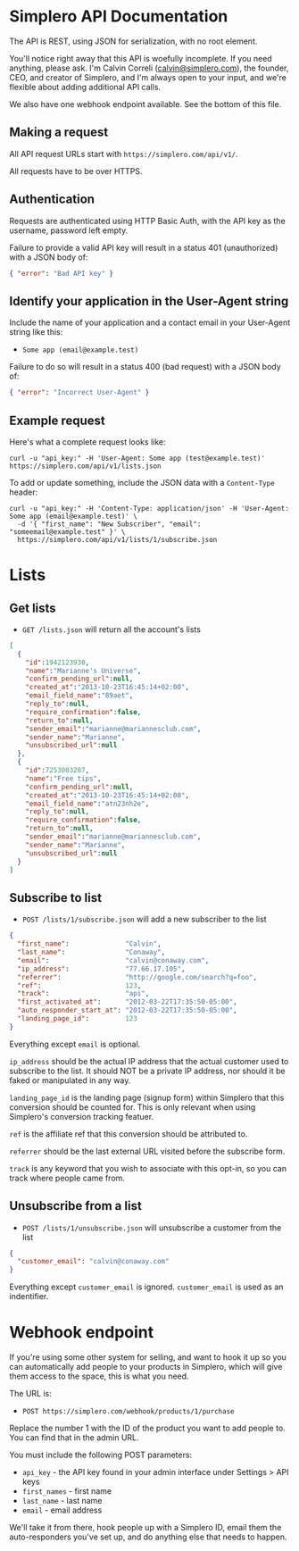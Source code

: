 Simplero API Documentation
==========================

The API is REST, using JSON for serialization, with no root element.

You'll notice right away that this API is woefully incomplete. If you need anything, please ask.
I'm Calvin Correli (calvin@simplero.com), the founder, CEO, and creator of Simplero, and I'm always open
to your input, and we're flexible about adding additional API calls.

We also have one webhook endpoint available. See the bottom of this file.


Making a request
----------------

All API request URLs start with `https://simplero.com/api/v1/`. 

All requests have to be over HTTPS.


Authentication
--------------

Requests are authenticated using HTTP Basic Auth, with the API key as the username, password left empty.

Failure to provide a valid API key will result in a status 401 (unauthorized) with a JSON body of:

```json
{ "error": "Bad API key" }
```


Identify your application in the User-Agent string
--------------------------------------------------

Include the name of your application and a contact email in your User-Agent string like this:

* `Some app (email@example.test)`

Failure to do so will result in a status 400 (bad request) with a JSON body of:

```json
{ "error": "Incorrect User-Agent" }
```


Example request
---------------

Here's what a complete request looks like:

```shell
curl -u "api_key:" -H 'User-Agent: Some app (test@example.test)' https://simplero.com/api/v1/lists.json
```

To add or update something, include the JSON data with a `Content-Type` header:

```shell
curl -u "api_key:" -H 'Content-Type: application/json' -H 'User-Agent: Some app (email@example.test)' \
  -d '{ "first_name": "New Subscriber", "email": "someemail@example.test" }' \
  https://simplero.com/api/v1/lists/1/subscribe.json
```



Lists
=====

Get lists
---------

* `GET /lists.json` will return all the account's lists

```json
[
  {
    "id":1942123930,
    "name":"Marianne's Universe",
    "confirm_pending_url":null,
    "created_at":"2013-10-23T16:45:14+02:00",
    "email_field_name":"89aet",
    "reply_to":null,
    "require_confirmation":false,
    "return_to":null,
    "sender_email":"marianne@mariannesclub.com",
    "sender_name":"Marianne",
    "unsubscribed_url":null
  },
  {
    "id":7253003287,
    "name":"Free tips",
    "confirm_pending_url":null,
    "created_at":"2013-10-23T16:45:14+02:00",
    "email_field_name":"atn23nh2e",
    "reply_to":null,
    "require_confirmation":false,
    "return_to":null,
    "sender_email":"marianne@mariannesclub.com",
    "sender_name":"Marianne",
    "unsubscribed_url":null
  }
]
```


Subscribe to list
-----------------

* `POST /lists/1/subscribe.json` will add a new subscriber to the list

```json
{
  "first_name":              "Calvin", 
  "last_name":               "Conaway",
  "email":                   "calvin@conaway.com",
  "ip_address":              "77.66.17.105",
  "referrer":                "http://google.com/search?q=foo",
  "ref":                     123,
  "track":                   "api",
  "first_activated_at":      "2012-03-22T17:35:50-05:00",
  "auto_responder_start_at": "2012-03-22T17:35:50-05:00",
  "landing_page_id":         123
}
```

Everything except `email` is optional.

`ip_address` should be the actual IP address that the actual customer used to subscribe to the list. 
It should NOT be a private IP address, nor should it be faked or manipulated in any way.

`landing_page_id` is the landing page (signup form) within Simplero that this conversion should be counted for. 
This is only relevant when using Simplero's conversion tracking featuer.

`ref` is the affiliate ref that this conversion should be attributed to.

`referrer` should be the last external URL visited before the subscribe form.

`track` is any keyword that you wish to associate with this opt-in, so you can track where people came from.


Unsubscribe from a list
-----------------

* `POST /lists/1/unsubscribe.json` will unsubscribe a customer from the list

```json
{
  "customer_email": "calvin@conaway.com"
}
```

Everything except `customer_email` is ignored. `customer_email` is used as an indentifier.



Webhook endpoint
================

If you're using some other system for selling, and want to hook it up so you can automatically add people to your products in Simplero, which will give them access to the space, this is what you need.

The URL is:

* `POST https://simplero.com/webhook/products/1/purchase`

Replace the number 1 with the ID of the product you want to add people to. You can find that in the admin URL.

You must include the following POST parameters:

* `api_key` - the API key found in your admin interface under Settings > API keys
* `first_names` - first name
* `last_name` - last name
* `email` - email address

We'll take it from there, hook people up with a Simplero ID, email them the auto-responders you've set up, and do anything else that needs to happen.

